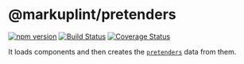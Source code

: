 # @markuplint/pretenders

[![npm version](https://badge.fury.io/js/%40markuplint%2Fpretenders.svg)](https://www.npmjs.com/package/@markuplint/pretenders)
[![Build Status](https://travis-ci.org/markuplint/markuplint.svg?branch=main)](https://travis-ci.org/markuplint/markuplint)
[![Coverage Status](https://coveralls.io/repos/github/markuplint/markuplint/badge.svg?branch=main)](https://coveralls.io/github/markuplint/markuplint?branch=main)

It loads components and then creates the [`pretenders`](https://markuplint.dev/docs/guides/besides-html#pretenders) data from them.

